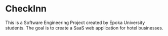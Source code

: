 # CheckInn
This is a Software Engineering Project created by Epoka University students. The goal is to create a SaaS web application for hotel businesses.
